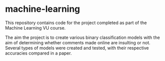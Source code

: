 # machine-learning

This repository contains code for the project completed as part of the Machine Learning VU course.

The aim the project is to create various binary classification models with the aim of determining whether comments made online are insulting or not. Several types of models were created and tested, with their respective accuracies compared in a paper.
